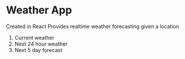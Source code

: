 # Weather App
Created in React
Provides realtime weather forecasting given a location
1. Current weather
2. Next 24 hour weather
3. Next 5 day forecast
